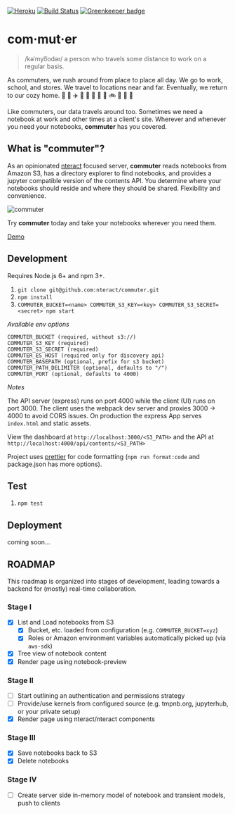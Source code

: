 [![Heroku](https://heroku-badge.herokuapp.com/?app=nteract-commuter&svg=1)](https://nteract-commuter.herokuapp.com/)
[![Build Status](https://travis-ci.org/nteract/commuter.svg?branch=master)](https://travis-ci.org/nteract/commuter)
[![Greenkeeper badge](https://badges.greenkeeper.io/nteract/commuter.svg)](https://greenkeeper.io/)


# com·mut·er

> /kəˈmyo͞odər/
> a person who travels some distance to work on a regular basis.

As commuters, we rush around from place to place all day. We go to work,
school, and stores. We travel to locations near and far. Eventually, we
return to our cozy home. :car: :office: :airplane: :tokyo_tower: :bullettrain_side: :department_store: :bus: :school: :bike: :city_sunset: :runner: :house_with_garden:

Like commuters, our data travels around too. Sometimes we need a notebook at
work and other times at a client's site. Wherever and whenever you need your
notebooks, **commuter** has you covered.

## What is "commuter"?

As an opinionated [nteract](https://nteract.io) focused server, **commuter**
reads notebooks from Amazon S3, has a directory explorer to find notebooks,
and provides a jupyter compatible version of the contents API. You determine
where your notebooks should reside and where they should be shared. Flexibility
and convenience. 

![commuter](https://cloud.githubusercontent.com/assets/836375/23089382/e330effa-f53c-11e6-85d0-7561ccdbe163.gif)

Try **commuter** today and take your notebooks wherever you need them.

[Demo](https://nteract-commuter.herokuapp.com/)

## Development

Requires Node.js 6+ and npm 3+.

1. `git clone git@github.com:nteract/commuter.git`
1. `npm install`
1. `COMMUTER_BUCKET=<name> COMMUTER_S3_KEY=<key> COMMUTER_S3_SECRET=<secret> npm start`

*Available env options*

```
COMMUTER_BUCKET (required, without s3://)
COMMUTER_S3_KEY (required)
COMMUTER_S3_SECRET (required)
COMMUTER_ES_HOST (required only for discovery api)
COMMUTER_BASEPATH (optional, prefix for s3 bucket)
COMMUTER_PATH_DELIMITER (optional, defaults to "/")
COMMUTER_PORT (optional, defaults to 4000)
```

*Notes*

The API server (express) runs on port 4000 while the client (UI) runs on port 3000. The client uses the webpack dev server and proxies 3000 -> 4000 to avoid CORS issues. On production the express App serves `index.html` and static assets.

View the dashboard at `http://localhost:3000/<S3_PATH>` and the API at `http://localhost:4000/api/contents/<S3_PATH>`

Project uses [prettier](https://github.com/jlongster/prettier) for code formatting (`npm run format:code` and package.json has more options).

## Test

1. `npm test`

## Deployment

coming soon...

## ROADMAP

This roadmap is organized into stages of development, leading towards a backend for (mostly) real-time collaboration.

### Stage I

- [x] List and Load notebooks from S3
  - [x] Bucket, etc. loaded from configuration (e.g. `COMMUTER_BUCKET=xyz`)
  - [x] Roles or Amazon environment variables automatically picked up (via `aws-sdk`)
- [x] Tree view of notebook content
- [x] Render page using notebook-preview

### Stage II

- [ ] Start outlining an authentication and permissions strategy
- [ ] Provide/use kernels from configured source (e.g. tmpnb.org, jupyterhub, or your private setup)
- [x] Render page using nteract/nteract components

### Stage III

- [x] Save notebooks back to S3
- [x] Delete notebooks

### Stage IV

- [ ] Create server side in-memory model of notebook and transient models, push to clients
